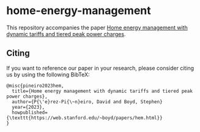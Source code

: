# home-energy-management

This repository accompanies the paper [Home energy management with dynamic tariffs and tiered peak power charges](https://web.stanford.edu/~boyd/papers/hem.html).

## Citing
If you want to reference our paper in your research, please consider citing us by using the following BibTeX:
```
@misc{pineiro2023hem,
  title={Home energy management with dynamic tariffs and tiered peak power charges},
  author={P{\'e}rez-Pi{\~n}eiro, David and Boyd, Stephen}
  year={2023},
  howpublished={\texttt{https://web.stanford.edu/~boyd/papers/hem.html}}
}
```
